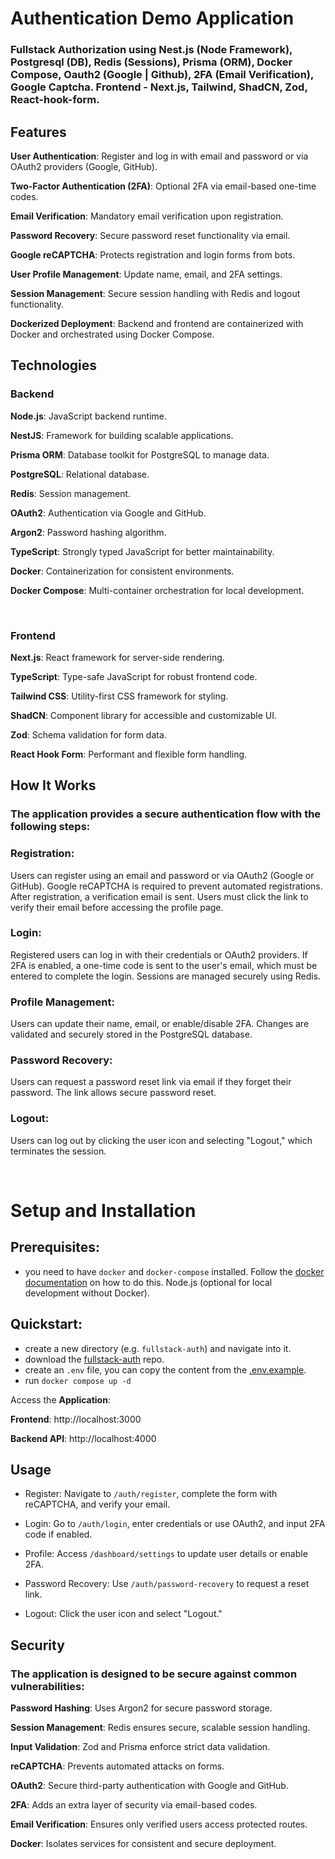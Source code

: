 # Authentication Demo Application

### Fullstack Authorization using Nest.js (Node Framework), Postgresql (DB), Redis (Sessions), Prisma (ORM), Docker Compose, Oauth2 (Google | Github), 2FA (Email Verification), Google Captcha. Frontend - Next.js, Tailwind, ShadCN, Zod, React-hook-form.

## Features

**User Authentication**: Register and log in with email and password or via OAuth2 providers (Google, GitHub).

**Two-Factor Authentication (2FA)**: Optional 2FA via email-based one-time codes.

**Email Verification**: Mandatory email verification upon registration.

**Password Recovery**: Secure password reset functionality via email.

**Google reCAPTCHA**: Protects registration and login forms from bots.

**User Profile Management**: Update name, email, and 2FA settings.

**Session Management**: Secure session handling with Redis and logout functionality.

**Dockerized Deployment**: Backend and frontend are containerized with Docker and orchestrated using Docker Compose.

## Technologies

### Backend

**Node.js**: JavaScript backend runtime.

**NestJS**: Framework for building scalable applications.

**Prisma ORM**: Database toolkit for PostgreSQL to manage data.

**PostgreSQL**: Relational database.

**Redis**: Session management.

**OAuth2**: Authentication via Google and GitHub.

**Argon2**: Password hashing algorithm.

**TypeScript**: Strongly typed JavaScript for better maintainability.

**Docker**: Containerization for consistent environments.

**Docker Compose**: Multi-container orchestration for local development.

<br />

### Frontend

**Next.js**: React framework for server-side rendering.

**TypeScript**: Type-safe JavaScript for robust frontend code.

**Tailwind CSS**: Utility-first CSS framework for styling.

**ShadCN**: Component library for accessible and customizable UI.

**Zod**: Schema validation for form data.

**React Hook Form**: Performant and flexible form handling.

## How It Works

### The application provides a secure authentication flow with the following steps:

### Registration:

Users can register using an email and password or via OAuth2 (Google or GitHub). Google reCAPTCHA is required to prevent
automated registrations. After registration, a verification email is sent. Users must click the link to verify their
email before accessing the profile page.

### Login:

Registered users can log in with their credentials or OAuth2 providers. If 2FA is enabled, a one-time code is sent to
the user's email, which must be entered to complete the login. Sessions are managed securely using Redis.

### Profile Management:

Users can update their name, email, or enable/disable 2FA. Changes are validated and securely stored in the PostgreSQL
database.

### Password Recovery:

Users can request a password reset link via email if they forget their password. The link allows secure password reset.

### Logout:

Users can log out by clicking the user icon and selecting "Logout," which terminates the session.

<br />

# Setup and Installation

## Prerequisites:

-  you need to have `docker` and `docker-compose` installed. Follow the
   [docker documentation](https://docs.docker.com/compose/install/) on how to do this. Node.js (optional for local
   development without Docker).

## Quickstart:

-  create a new directory (e.g. `fullstack-auth`) and navigate into it.
-  download the [fullstack-auth](https://github.com/Liknox/fullstack-auth) repo.
-  create an `.env` file, you can copy the content from the
   [.env.example](https://github.com/Liknox/fullstack-auth/blob/master/.env.example).
-  run `docker compose up -d`

Access the **Application**:

**Frontend**: http://localhost:3000

**Backend API**: http://localhost:4000

## Usage

-  Register: Navigate to `/auth/register`, complete the form with reCAPTCHA, and verify your email.

-  Login: Go to `/auth/login`, enter credentials or use OAuth2, and input 2FA code if enabled.

-  Profile: Access `/dashboard/settings` to update user details or enable 2FA.

-  Password Recovery: Use `/auth/password-recovery` to request a reset link.

-  Logout: Click the user icon and select "Logout."

## Security

### The application is designed to be secure against common vulnerabilities:

**Password Hashing**: Uses Argon2 for secure password storage.

**Session Management**: Redis ensures secure, scalable session handling.

**Input Validation**: Zod and Prisma enforce strict data validation.

**reCAPTCHA**: Prevents automated attacks on forms.

**OAuth2**: Secure third-party authentication with Google and GitHub.

**2FA**: Adds an extra layer of security via email-based codes.

**Email Verification**: Ensures only verified users access protected routes.

**Docker**: Isolates services for consistent and secure deployment.
